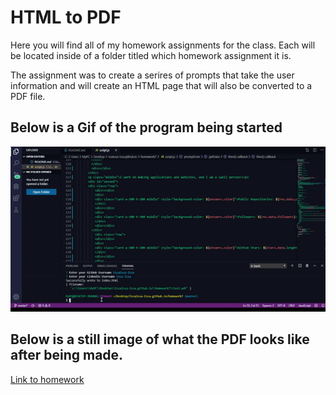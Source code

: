# HTML to PDF

Here you will find all of my homework assignments for the class. Each will be located inside of a folder titled which homework assignment it is.

The assignment was to create a serires of prompts that take the user information and will create an HTML page that will also be converted to a PDF file.

## Below is a Gif of the program being started

![Here is a gif of me running the program](./images/pdf.gif)

## Below is a still image of what the PDF looks like after being made.

[Link to homework](https://issaissa-issa.github.io/homework9)